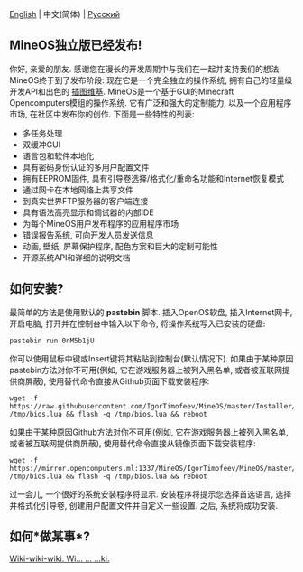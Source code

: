 
[English](https://github.com/IgorTimofeev/MineOS/) | 中文(简体) | [Русский](https://github.com/IgorTimofeev/MineOS/blob/master/README-ru_RU.md)

## MineOS独立版已经发布!

你好, 亲爱的朋友. 感谢您在漫长的开发周期中与我们在一起并支持我们的想法. MineOS终于到了发布阶段: 现在它是一个完全独立的操作系统, 拥有自己的轻量级开发API和出色的
[插图维基](https://github.com/IgorTimofeev/MineOS/wiki).
MineOS是一个基于GUI的Minecraft Opencomputers模组的操作系统. 它有广泛和强大的定制能力, 以及一个应用程序市场, 在社区中发布你的创作.
下面是一些特性的列表:
-   多任务处理
-   双缓冲GUI
-   语言包和软件本地化
-   具有密码身份认证的多用户配置文件
-   拥有EEPROM固件, 具有引导卷选择/格式化/重命名功能和Internet恢复模式
-   通过网卡在本地网络上共享文件
-   到真实世界FTP服务器的客户端连接
-   具有语法高亮显示和调试器的内部IDE
-   为每个MineOS用户发布程序的应用程序市场
-   错误报告系统, 可向开发人员发送信息
-   动画, 壁纸, 屏幕保护程序, 配色方案和巨大的定制可能性
-   开源系统API和详细的说明文档

## 如何安装?

最简单的方法是使用默认的 **pastebin** 脚本. 
插入OpenOS软盘, 插入Internet网卡, 开启电脑, 打开并在控制台中输入以下命令, 将操作系统写入已安装的硬盘:

	pastebin run 0nM5b1jU

你可以使用鼠标中键或Insert键将其粘贴到控制台(默认情况下). 
如果由于某种原因pastebin方法对你不可用(例如, 它在游戏服务器上被列入黑名单, 或者被互联网提供商屏蔽), 
使用替代命令直接从Github页面下载安装程序:

	wget -f https://raw.githubusercontent.com/IgorTimofeev/MineOS/master/Installer/BIOS.lua /tmp/bios.lua && flash -q /tmp/bios.lua && reboot

如果由于某种原因Github方法对你不可用(例如, 它在游戏服务器上被列入黑名单, 或者被互联网提供商屏蔽), 
使用替代命令直接从镜像页面下载安装程序:

	wget -f https://mirror.opencomputers.ml:1337/MineOS/IgorTimofeev/MineOS/master/Installer/BIOS.lua /tmp/bios.lua && flash -q /tmp/bios.lua && reboot

过一会儿, 一个很好的系统安装程序将显示. 
安装程序将提示您选择首选语言, 选择并格式化引导卷, 创建用户配置文件并自定义一些设置. 
之后, 系统将成功安装. 

## 如何\*做某事\*?

[Wiki-wiki-wiki. Wi...
...
...ki.](https://github.com/IgorTimofeev/MineOS/wiki)
